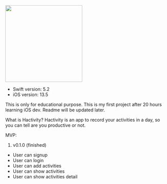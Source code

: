 <img src="Documentation/video.gif" width="240">

- Swift version: 5.2
- iOS version: 13.5

This is only for educational purpose. This is my first project after 20 hours learning iOS dev. Readme will be updated later.

What is Hactivity? Hactivity is an app to record your activities in a day, so you can tell are you productive or not.

MVP:
1. v0.1.0 (finished)
  - User can signup
  - User can login
  - User can add activities
  - User can show activities
  - User can show activities detail